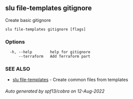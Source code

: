 ## slu file-templates gitignore

Create basic gitignore

```
slu file-templates gitignore [flags]
```

### Options

```
  -h, --help        help for gitignore
      --terraform   Add Terraform part
```

### SEE ALSO

* [slu file-templates](slu_file-templates.md)	 - Create common files from templates

###### Auto generated by spf13/cobra on 12-Aug-2022
